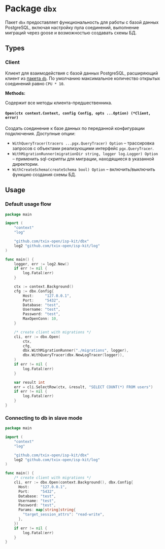 # Package `dbx`

Пакет `dbx` предоставляет функциональность для работы с базой данных PostgreSQL, включая настройку пула соединений,
выполнение миграций через goose и возможностью создавать схемы БД.

## Types

### Client

Клиент для взаимодействия с базой данных PostgreSQL, расширяющий клиент из [пакета `db`](../db/db.go). По умолчанию
максимальное количество открытых соединений равно `CPU * 10`.

**Methods:**

Содержит все методы клиента-предшественника.

#### `Open(ctx context.Context, config Config, opts ...Option) (*Client, error)`

Создать соединение к базе данных по переданной конфигурации подключения. Доступные опции:

- `WithQueryTracer(tracers ...pgx.QueryTracer) Option` – трассировка запросов с объектами реализующими интерфейс
  `pgx.QueryTracer`.
- `WithMigrationRunner(migrationDir string, logger log.Logger) Option` – применить sql-скрипты для миграции, находящиеся
  в указанной директории.
- `WithCreateSchema(createSchema bool) Option` – включить/выключить функцию создания схемы БД.

## Usage

### Default usage flow

```go
package main

import (
	"context"
	"log"

	"github.com/txix-open/isp-kit/dbx"
	log2 "github.com/txix-open/isp-kit/log"
)

func main() {
	logger, err := log2.New()
	if err != nil {
		log.Fatal(err)
	}

	ctx := context.Background()
	cfg := dbx.Config{
		Host:     "127.0.0.1",
		Port:     "5432",
		Database: "test",
		Username: "test",
		Password: "test", 
		MaxOpenConn: 10,
	}

	/* create client with migrations */
	cli, err := dbx.Open(
		ctx,
		cfg,
		dbx.WithMigrationRunner("./migrations", logger),
		dbx.WithQueryTracer(dbx.NewLogTracer(logger)),
	)
	if err != nil {
		log.Fatal(err)
    }

	var result int
	err = cli.SelectRow(ctx, &result, "SELECT COUNT(*) FROM users")
	if err != nil {
		log.Fatal(err)
	}
}

```

### Connecting to db in slave mode

```go
package main

import (
	"context"
	"log"

	"github.com/txix-open/isp-kit/dbx"
	log2 "github.com/txix-open/isp-kit/log"
)

func main() {
	/* create client with migrations */
	cli, err := dbx.Open(context.Background(), dbx.Config{
      Host:     "127.0.0.1",
      Port:     "5432",
      Database: "test",
      Username: "test",
      Password: "test",
      Params: map[string]string{
        "target_session_attrs": "read-write",
      },
    })
    if err != nil {
        log.Fatal(err)
    }
}

```